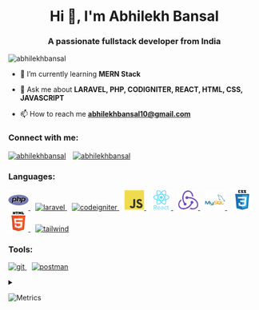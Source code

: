 <h1 align="center">Hi 👋, I'm Abhilekh Bansal</h1>

<h3 align="center">A passionate fullstack developer from India</h3>

<p align="left"> <img src="https://komarev.com/ghpvc/?username=abhilekhbansal&label=Profile%20views&color=0e75b6&style=flat" alt="abhilekhbansal" /> </p>

- 🌱 I’m currently learning **MERN Stack**

- 💬 Ask me about **LARAVEL, PHP, CODIGNITER, REACT, HTML, CSS, JAVASCRIPT**

- 📫 How to reach me **abhilekhbansal10@gmail.com**

<h3 align="left">Connect with me:</h3>
<p align="left">
<a href="https://www.linkedin.com/in/abhilekh-bansal/" style="margin-right:10px" target="blank"><img align="center" src="https://camo.githubusercontent.com/bbd5a3be2124528ab2064d49356ed845b5f9a05fc79c603e25c76c6601e28b67/68747470733a2f2f696d672e736869656c64732e696f2f62616467652f4c696e6b6564496e2d2532333030373742352e7376673f6c6f676f3d6c696e6b6564696e266c6f676f436f6c6f723d7768697465" alt="abhilekhbansal"  /></a>
<a href="https://instagram.com/abhilekhbansal" style="margin-right:10px" target="blank"><img align="center" src="https://raw.githubusercontent.com/rahuldkjain/github-profile-readme-generator/master/src/images/icons/Social/instagram.svg" alt="abhilekhbansal" height="30" width="40" /></a>
</p>

<h3 align="left">Languages:</h3>
<p align="left"> <a href="https://www.php.net" style="margin-right:10px" target="_blank" rel="noreferrer"> <img src="https://raw.githubusercontent.com/devicons/devicon/master/icons/php/php-original.svg" alt="php" width="40" height="40"/> </a> <a href="https://laravel.com/" style="margin-right:10px" target="_blank" rel="noreferrer"> <img src="https://laravel.com/img/logomark.min.svg" alt="laravel" width="40" height="40"/> </a> <a href="https://codeigniter.com" style="margin-right:10px" target="_blank" rel="noreferrer"> <img src="https://cdn.worldvectorlogo.com/logos/codeigniter.svg" alt="codeigniter" width="40" height="40"/> </a><a href="https://developer.mozilla.org/en-US/docs/Web/JavaScript" style="margin-right:10px" target="_blank" rel="noreferrer"> <img src="https://raw.githubusercontent.com/devicons/devicon/master/icons/javascript/javascript-original.svg" alt="javascript" width="40" height="40"/> </a> <a href="https://reactjs.org/" style="margin-right:10px" target="_blank" rel="noreferrer"> <img src="https://raw.githubusercontent.com/devicons/devicon/master/icons/react/react-original-wordmark.svg" alt="react" width="40" height="40"/> </a> <a href="https://redux.js.org" style="margin-right:10px" target="_blank" rel="noreferrer"> <img src="https://raw.githubusercontent.com/devicons/devicon/master/icons/redux/redux-original.svg" alt="redux" width="40" height="40"/> </a> <a href="https://www.mysql.com/" style="margin-right:10px" target="_blank" rel="noreferrer"> <img src="https://raw.githubusercontent.com/devicons/devicon/master/icons/mysql/mysql-original-wordmark.svg" alt="mysql" width="40" height="40"/> </a> <a href="https://www.w3schools.com/css/" style="margin-right:10px" target="_blank" rel="noreferrer"> <img src="https://raw.githubusercontent.com/devicons/devicon/master/icons/css3/css3-original-wordmark.svg" alt="css3" width="40" height="40"/> </a> <a href="https://www.w3.org/html/" style="margin-right:10px" target="_blank" rel="noreferrer"> <img src="https://raw.githubusercontent.com/devicons/devicon/master/icons/html5/html5-original-wordmark.svg" alt="html5" width="40" height="40"/> </a>   <a href="https://tailwindcss.com/" style="margin-right:10px" target="_blank" rel="noreferrer"> <img src="https://www.vectorlogo.zone/logos/tailwindcss/tailwindcss-icon.svg" alt="tailwind" width="40" height="40"/> </a> </p>

<h3 align="left">Tools:</h3>
<p align="left"> <a href="https://git-scm.com/" style="margin-right:10px" target="_blank" rel="noreferrer"> <img src="https://www.vectorlogo.zone/logos/git-scm/git-scm-icon.svg" alt="git" width="40" height="40"/> </a>  <a href="https://postman.com" style="margin-right:10px" target="_blank" rel="noreferrer"> <img src="https://www.vectorlogo.zone/logos/getpostman/getpostman-icon.svg" alt="postman" width="40" height="40"/> </a> </p>
<details>
<summary>

![Metrics](https://metrics.lecoq.io/abhilekhbansal?template=classic&base.header=0&isocalendar=1&languages=1&achievements=1&lines=1&base.indepth=false&base.hireable=false&isocalendar.duration=half-year&languages.ignored=HTML%2CCSS%2CASP%2CBATCHFILE&languages.limit=8&languages.threshold=0%25&languages.other=false&languages.colors=github&languages.sections=most-used&languages.indepth=false&languages.analysis.timeout=15&languages.categories=markup%2C%20programming&languages.recent.categories=markup%2C%20programming&languages.recent.load=300&languages.recent.days=14&achievements.threshold=B&achievements.secrets=false&achievements.display=compact&achievements.limit=0&config.timezone=Asia%2FShanghai&config.order=base.header%2C%20isocalendar&config.display=large)

</summary>
</details>
<!-- <h3 align="left">Support:</h3>
<p><a href="https://www.buymeacoffee.com/AbhilekhBansal"> <img align="left" src="https://cdn.buymeacoffee.com/buttons/v2/default-yellow.png" height="50" width="210" alt="AbhilekhBansal" /></a><a href="https://ko-fi.com/AbhilekhBansal"> <img align="left" src="https://cdn.ko-fi.com/cdn/kofi3.png?v=3" height="50" width="210" alt="AbhilekhBansal" /></a></p><br><br><br><br>
<br><br> -->
